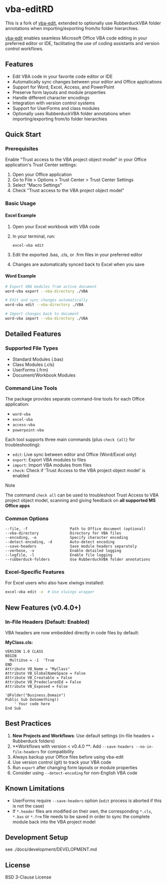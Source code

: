 # vba-editRD
This is a fork of [vba-edit](https://github.com/markuskiller/vba-edit), extended to optionally use RubberduckVBA folder annotations when importing/exporting from/to folder hierarchies.

[vba-edit](https://github.com/markuskiller/vba-edit) enables seamless Microsoft Office VBA code editing in your preferred editor or IDE, facilitating the use of coding assistants and version control workflows.

## Features

- Edit VBA code in your favorite code editor or IDE
- Automatically sync changes between your editor and Office applications
- Support for Word, Excel, Access, and PowerPoint
- Preserve form layouts and module properties
- Handle different character encodings
- Integration with version control systems
- Support for UserForms and class modules
- Optionally uses RubberduckVBA folder annotations when importing/exporting from/to folder hierarchies

## Quick Start

### Prerequisites

Enable "Trust access to the VBA project object model" in your Office application's Trust Center settings:

1. Open your Office application
2. Go to File > Options > Trust Center > Trust Center Settings
3. Select "Macro Settings"
4. Check "Trust access to the VBA project object model"

### Basic Usage

#### Excel Example

1. Open your Excel workbook with VBA code
2. In your terminal, run:

    ```bash
    excel-vba edit
    ```

3. Edit the exported .bas, .cls, or .frm files in your preferred editor
4. Changes are automatically synced back to Excel when you save

#### Word Example

```bash
# Export VBA modules from active document
word-vba export --vba-directory ./VBA

# Edit and sync changes automatically
word-vba edit --vba-directory ./VBA

# Import changes back to document
word-vba import --vba-directory ./VBA
```

## Detailed Features

### Supported File Types

- Standard Modules (.bas)
- Class Modules (.cls)
- UserForms (.frm)
- Document/Workbook Modules

### Command Line Tools

The package provides separate command-line tools for each Office application:

- `word-vba`
- `excel-vba`
- `access-vba`
- `powerpoint-vba`

Each tool supports three main commands (plus `check {all}` for troubleshooting):

- `edit`: Live sync between editor and Office (Word/Excel only)
- `export`: Export VBA modules to files
- `import`: Import VBA modules from files
- `check`: Check if 'Trust Access to the VBA project object model' is enabled

> [!NOTE]
> The command `check all` can be used to troubleshoot Trust Access to VBA project object model,
> scanning and giving feedback on **all supported MS Office apps**

### Common Options

```text
--file, -f                   Path to Office document (optional)
--vba-directory              Directory for VBA files
--encoding, -e               Specify character encoding
--detect-encoding, -d        Auto-detect encoding
--save-headers               Save module headers separately
--verbose, -v                Enable detailed logging
--logfile, -l                Enable file logging
--rubberduck-folders         Use RubberduckVBA folder annotations
```

### Excel-Specific Features

For Excel users who also have xlwings installed:

```bash
excel-vba edit -x  # Use xlwings wrapper
```

## New Features (v0.4.0+)

### In-File Headers (Default: Enabled)
VBA headers are now embedded directly in code files by default:

**MyClass.cls:**
```vba
VERSION 1.0 CLASS
BEGIN
  MultiUse = -1  'True
END
Attribute VB_Name = "MyClass"
Attribute VB_GlobalNameSpace = False
Attribute VB_Creatable = False
Attribute VB_PredeclaredId = False
Attribute VB_Exposed = False

'@Folder("Business.Domain")
Public Sub DoSomething()
    ' Your code here
End Sub
```

## Best Practices

1. **New Projects and Workflows**: Use default settings (in-file headers + Rubberduck folders)
2. **Workflows with version < v0.4.0 **: Add `--save-headers --no-in-file-headers` for compatibility
3. Always backup your Office files before using vba-edit
4. Use version control (git) to track your VBA code
5. Run `export` after changing form layouts or module properties
6. Consider using `--detect-encoding` for non-English VBA code

## Known Limitations

- UserForms require `--save-headers` option (`edit` process is aborted if this is not the case)
- If `*.header` files are modified on their own, the corresponding `*.cls`, `*.bas` or `*.frm` file needs to be saved in order to sync the complete module back into the VBA project model

## Development Setup

see ./docs/development/DEVELOPMENT.md

## License

BSD 3-Clause License